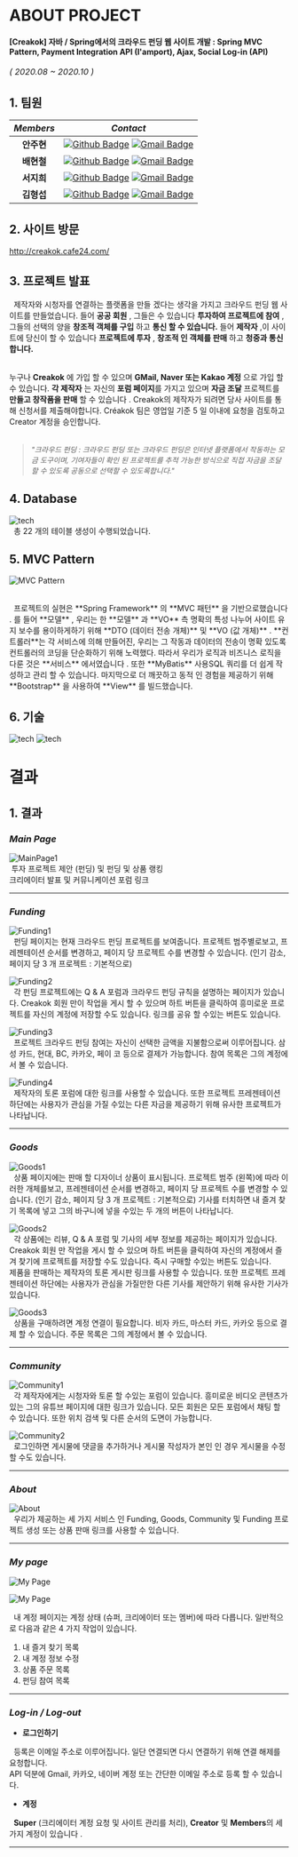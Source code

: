 # ABOUT PROJECT
#### [Creakok] 자바 / Spring에서의 크라우드 펀딩 웹 사이트 개발 : Spring MVC Pattern, Payment Integration API (I'amport), Ajax, Social Log-in (API)
<span style="font-size:15px">*( 2020.08 ~ 2020.10 )*</span>


## 1. 팀원

|*Members*|*Contact*|
|:---:|---|
|**안주현**|[![Github Badge](https://img.shields.io/badge/-Github-000?style=flat-square&logo=Github&logoColor=white)](http://github.com/catwithhumanface) [![Gmail Badge](https://img.shields.io/badge/-annjh11@gmail.com-c14438?style=flat-square&logo=Gmail&logoColor=white&link=mailto:annjh11@gmail.com)](mailto:annjh11@gmail.com)|
|**배현철**|[![Github Badge](https://img.shields.io/badge/-Github-000?style=flat-square&logo=Github&logoColor=white)](http://github.com/daumhch) [![Gmail Badge](https://img.shields.io/badge/-daumhch2@gmail.com-c14438?style=flat-square&logo=Gmail&logoColor=white&link=mailto:daumhch2@gmail.com)](mailto:daumhch2@gmail.com)|
|**서지희**|[![Github Badge](https://img.shields.io/badge/-Github-000?style=flat-square&logo=Github&logoColor=white)](https://github.com/OngSil) [![Gmail Badge](https://img.shields.io/badge/-ehdrhelr@gmail.com-c14438?style=flat-square&logo=Gmail&logoColor=white&link=mailto:ehdrhelr@gmail.com)](mailto:ehdrhelr@gmail.com)|
|**김형섭**|[![Github Badge](https://img.shields.io/badge/-Github-000?style=flat-square&logo=Github&logoColor=white)](https://github.com/ehdrhelr) [![Gmail Badge](https://img.shields.io/badge/-ehdrhelr@gmail.com-c14438?style=flat-square&logo=Gmail&logoColor=white&link=mailto:ehdrhelr@gmail.com)](mailto:ehdrhelr@gmail.com)|

## 2. 사이트 방문
http://creakok.cafe24.com/

   
## 3. 프로젝트 발표
&nbsp; 제작자와 시청자를 연결하는 플랫폼을 만들 겠다는 생각을 가지고 크라우드 펀딩 웹 사이트를 만들었습니다. 들어 **공공 회원** , 그들은 수 있습니다 **투자하여 프로젝트에 참여** , 그들의 선택의 양을 **창조적 객체를 구입** 하고 **통신 할 수 있습니다.** 들어 **제작자** ,이 사이트에 당신이 할 수 있습니다 **프로젝트에 투자** , **창조적 인 객체를 판매** 하고 **청중과 통신합니다.**<br><br>

누구나 **Creakok** 에 가입 할 수 있으며 **GMail, Naver 또는 Kakao 계정** 으로 가입 할 수 있습니다. **각 제작자** 는 자신의 **포럼 페이지**를 가지고 있으며 **자금 조달** 프로젝트를 **만들고 창작품을 판매** 할 수 있습니다 . Creakok의 제작자가 되려면 당사 사이트를 통해 신청서를 제출해야합니다. Créakok 팀은 영업일 기준 5 일 이내에 요청을 검토하고 Creator 계정을 승인합니다.<br><br>

> <span style="font-size:13px">*"크라우드 펀딩 : 크라우드 펀딩 또는 크라우드 펀딩은 인터넷 플랫폼에서 작동하는 모금 도구이며, 기여자들이 확인 된 프로젝트를 추적 가능한 방식으로 직접 자금을 조달 할 수 있도록 공동으로 선택할 수 있도록합니다."*<br></span>

## 4. Database
![tech](md_imgs/db.png)
<br>
&nbsp; 총 22 개의 테이블 생성이 수행되었습니다.


## 5. MVC Pattern
![MVC Pattern](md_imgs/mvc.png)

<br>
&nbsp; 프로젝트의 실현은 **Spring Framework** 의 **MVC 패턴** 을 기반으로했습니다 . 를 들어 **모델** , 우리는 한 **모델** 과 **VO** 측 명확의 특성 나누어 사이트 유지 보수를 용이하게하기 위해 **DTO (데이터 전송 개체)** 및 **VO (값 개체)** . **컨트롤러**는 각 서비스에 의해 만들어진, 우리는 그 작동과 데이터의 전송이 명확 있도록 컨트롤러의 코딩을 단순화하기 위해 노력했다. 따라서 우리가 로직과 비즈니스 로직을 다룬 것은 **서비스** 에서였습니다 . 또한 **MyBatis** 사용SQL 쿼리를 더 쉽게 작성하고 관리 할 수 ​​있습니다. 마지막으로 더 깨끗하고 동적 인 경험을 제공하기 위해 **Bootstrap** 을 사용하여 **View** 를 빌드했습니다.


## 6. 기술
![tech](md_imgs/tech1.png)
![tech](md_imgs/tech2.png)

# 결과
## 1. 결과
### *Main Page*
  
![MainPage1](md_imgs/main1.gif)
<br>
&nbsp;투자 프로젝트 제안 (펀딩) 및 펀딩 및 상품 랭킹
<br>크리에이터 발표 및 커뮤니케이션 포럼 링크

---

### *Funding*
![Funding1](md_imgs/funding1.gif)
<br>
&nbsp; 펀딩 페이지는 현재 크라우드 펀딩 프로젝트를 보여줍니다. 프로젝트 범주별로보고, 프레젠테이션 순서를 변경하고, 페이지 당 프로젝트 수를 변경할 수 있습니다. (인기 감소, 페이지 당 3 개 프로젝트 : 기본적으로)


![Funding2](md_imgs/funding2.gif)
<br>
&nbsp;  각 펀딩 프로젝트에는 Q & A 포럼과 크라우드 펀딩 규칙을 설명하는 페이지가 있습니다. Creakok 회원 만이 작업을 게시 할 수 있으며 하트 버튼을 클릭하여 흥미로운 프로젝트를 자신의 계정에 저장할 수도 있습니다. 링크를 공유 할 수있는 버튼도 있습니다.


![Funding3](md_imgs/funding3.gif)
<br>
&nbsp; 프로젝트 크라우드 펀딩 참여는 자신이 선택한 금액을 지불함으로써 이루어집니다. 삼성 카드, 현대, BC, 카카오, 페이 코 등으로 결제가 가능합니다. 참여 목록은 그의 계정에서 볼 수 있습니다.


![Funding4](md_imgs/funding4.gif)
<br>
&nbsp; 제작자의 토론 포럼에 대한 링크를 사용할 수 있습니다. 또한 프로젝트 프레젠테이션 하단에는 사용자가 관심을 가질 수있는 다른 자금을 제공하기 위해 유사한 프로젝트가 나타납니다.

---


### *Goods*
![Goods1](md_imgs/goods1.gif)
<br>
&nbsp; 상품 페이지에는 판매 할 디자이너 상품이 표시됩니다. 프로젝트 범주 (왼쪽)에 따라 이러한 개체를보고, 프레젠테이션 순서를 변경하고, 페이지 당 프로젝트 수를 변경할 수 있습니다. (인기 감소, 페이지 당 3 개 프로젝트 : 기본적으로) 기사를 터치하면 내 즐겨 찾기 목록에 넣고 그의 바구니에 넣을 수있는 두 개의 버튼이 나타납니다.


![Goods2](md_imgs/goods2.gif)
<br>
&nbsp; 각 상품에는 리뷰, Q & A 포럼 및 기사의 세부 정보를 제공하는 페이지가 있습니다. Creakok 회원 만 작업을 게시 할 수 있으며 하트 버튼을 클릭하여 자신의 계정에서 즐겨 찾기에 프로젝트를 저장할 수도 있습니다. 즉시 구매할 수있는 버튼도 있습니다.
<br>
제품을 판매하는 제작자의 토론 게시판 링크를 사용할 수 있습니다. 또한 프로젝트 프레젠테이션 하단에는 사용자가 관심을 가질만한 다른 기사를 제안하기 위해 유사한 기사가 있습니다.


![Goods3](md_imgs/goods3.gif)
<br>
&nbsp; 상품을 구매하려면 계정 연결이 필요합니다. 비자 카드, 마스터 카드, 카카오 등으로 결제 할 수 있습니다. 주문 목록은 그의 계정에서 볼 수 있습니다.

---



### *Community*
![Community1](md_imgs/community1.gif)
<br>
&nbsp;  각 제작자에게는 시청자와 토론 할 수있는 포럼이 있습니다. 흥미로운 비디오 콘텐츠가있는 그의 유튜브 페이지에 대한 링크가 있습니다. 모든 회원은 모든 포럼에서 채팅 할 수 있습니다. 또한 위치 검색 및 다른 순서의 도면이 가능합니다.


![Community2](md_imgs/community2.gif)
<br>
&nbsp; 로그인하면 게시물에 댓글을 추가하거나 게시물 작성자가 본인 인 경우 게시물을 수정할 수도 있습니다.


---

### *About*

![About](md_imgs/about.gif)
<br>
&nbsp; 우리가 제공하는 세 가지 서비스 인 Funding, Goods, Community 및 Funding 프로젝트 생성 또는 상품 판매 링크를 사용할 수 있습니다.

---

### *My page*
![My Page](md_imgs/mypage1.gif)
<br>

![My Page](md_imgs/mypage2.gif)
<br>

&nbsp; 내 계정 페이지는 계정 상태 (슈퍼, 크리에이터 또는 멤버)에 따라 다릅니다. 일반적으로 다음과 같은 4 가지 작업이 있습니다.<br>
  1. 내 즐겨 찾기 목록
  2. 내 계정 정보 수정
  3. 상품 주문 목록
  4. 펀딩 참여 목록
  
---

### *Log-in / Log-out*


 - **로그인하기**
 
&nbsp; 등록은 이메일 주소로 이루어집니다. 일단 연결되면 다시 연결하기 위해 연결 해제를 요청합니다.
<br>
API 덕분에 Gmail, 카카오, 네이버 계정 또는 간단한 이메일 주소로 등록 할 수 있습니다.
<br>
 
 - **계정**
 
  &nbsp; **Super** (크리에이터 계정 요청 및 사이트 관리를 처리), **Creator** 및 **Members**의  세 가지 계정이 있습니다 .
  
---
